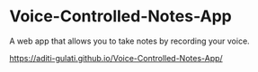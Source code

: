 # Voice-Controlled-Notes-App
A web app that allows you to take notes by recording your voice. 

https://aditi-gulati.github.io/Voice-Controlled-Notes-App/
